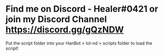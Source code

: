 # Find me on Discord - Healer#0421 or join my Discord Channel https://discord.gg/gQzNDW


Put the script folder into your HanBot > lol-nd > scripts folder to load the script!
